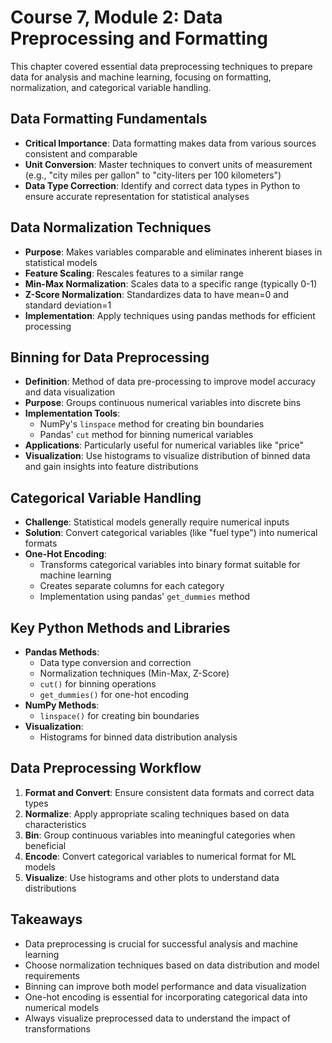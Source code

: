 # Course 7, Module 2: Data Preprocessing and Formatting

This chapter covered essential data preprocessing techniques to prepare data for analysis and machine learning, focusing on formatting, normalization, and categorical variable handling.

## Data Formatting Fundamentals
- **Critical Importance**: Data formatting makes data from various sources consistent and comparable
- **Unit Conversion**: Master techniques to convert units of measurement (e.g., "city miles per gallon" to "city-liters per 100 kilometers")
- **Data Type Correction**: Identify and correct data types in Python to ensure accurate representation for statistical analyses

## Data Normalization Techniques
- **Purpose**: Makes variables comparable and eliminates inherent biases in statistical models
- **Feature Scaling**: Rescales features to a similar range
- **Min-Max Normalization**: Scales data to a specific range (typically 0-1)
- **Z-Score Normalization**: Standardizes data to have mean=0 and standard deviation=1
- **Implementation**: Apply techniques using pandas methods for efficient processing

## Binning for Data Preprocessing
- **Definition**: Method of data pre-processing to improve model accuracy and data visualization
- **Purpose**: Groups continuous numerical variables into discrete bins
- **Implementation Tools**:
  - NumPy's `linspace` method for creating bin boundaries
  - Pandas' `cut` method for binning numerical variables
- **Applications**: Particularly useful for numerical variables like "price"
- **Visualization**: Use histograms to visualize distribution of binned data and gain insights into feature distributions

## Categorical Variable Handling
- **Challenge**: Statistical models generally require numerical inputs
- **Solution**: Convert categorical variables (like "fuel type") into numerical formats
- **One-Hot Encoding**: 
  - Transforms categorical variables into binary format suitable for machine learning
  - Creates separate columns for each category
  - Implementation using pandas' `get_dummies` method

## Key Python Methods and Libraries
- **Pandas Methods**:
  - Data type conversion and correction
  - Normalization techniques (Min-Max, Z-Score)
  - `cut()` for binning operations
  - `get_dummies()` for one-hot encoding
- **NumPy Methods**:
  - `linspace()` for creating bin boundaries
- **Visualization**:
  - Histograms for binned data distribution analysis

## Data Preprocessing Workflow
1. **Format and Convert**: Ensure consistent data formats and correct data types
2. **Normalize**: Apply appropriate scaling techniques based on data characteristics
3. **Bin**: Group continuous variables into meaningful categories when beneficial
4. **Encode**: Convert categorical variables to numerical format for ML models
5. **Visualize**: Use histograms and other plots to understand data distributions

## Takeaways
- Data preprocessing is crucial for successful analysis and machine learning
- Choose normalization techniques based on data distribution and model requirements
- Binning can improve both model performance and data visualization
- One-hot encoding is essential for incorporating categorical data into numerical models
- Always visualize preprocessed data to understand the impact of transformations

